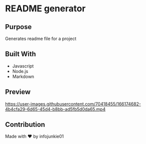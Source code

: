 # README generator

## Purpose
Generates readme file for a project

## Built With
* Javascript
* Node.js
* Markdown

## Preview
https://user-images.githubusercontent.com/70418455/166174682-4b4cfa29-6d65-45d4-b8bb-ad5fb5d0da65.mp4

## Contribution
Made with ❤️ by infojunkie01

